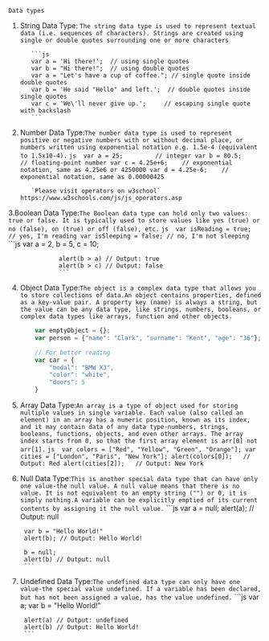 `Data types`
1. String Data Type: `The string data type is used to represent textual data (i.e. sequences of characters). Strings are created using single or double quotes surrounding one or more characters`

          ```js 
          var a = 'Hi there!';  // using single quotes
          var b = "Hi there!";  // using double quotes
          var a = "Let's have a cup of coffee."; // single quote inside double quotes
          var b = 'He said "Hello" and left.';  // double quotes inside single quotes
          var c = 'We\'ll never give up.';     // escaping single quote with backslash
          ```
2. Number Data Type:`The number data type is used to represent positive or negative numbers with or without decimal place, or numbers written using exponential notation e.g. 1.5e-4 (equivalent to 1.5x10-4).`
          ```js 
          var a = 25;         // integer
          var b = 80.5;       // floating-point number
          var c = 4.25e+6;    // exponential notation, same as 4.25e6 or 4250000
          var d = 4.25e-6;    // exponential notation, same as 0.00000425
          ```

          `Please visit operators on w3school`   https://www.w3schools.com/js/js_operators.asp

3.Boolean Data Type:`The Boolean data type can hold only two values: true or false. It is typically used to store values like yes (true) or no (false), on (true) or off (false), etc.`
                ```js 
                 var isReading = true;   // yes, I'm reading
                  var isSleeping = false; // no, I'm not sleeping 
                  ```
                  ```js 
                 var a = 2, b = 5, c = 10;

                  alert(b > a) // Output: true
                  alert(b > c) // Output: false
                  ```
4. Object Data Type:`The object is a complex data type that allows you to store collections of data.An object contains properties, defined as a key-value pair. A property key (name) is always a string, but the value can be any data type, like strings, numbers, booleans, or complex data types like arrays, function and other objects.`

      ```js 
          var emptyObject = {};
          var person = {"name": "Clark", "surname": "Kent", "age": "36"};

          // For better reading
          var car = {
              "modal": "BMW X3",
              "color": "white",
              "doors": 5
          }
      ```
5. Array Data Type:`An array is a type of object used for storing multiple values in single variable. Each value (also called an element) in an array has a numeric position, known as its index, and it may contain data of any data type-numbers, strings, booleans, functions, objects, and even other arrays. The array index starts from 0, so that the first array element is arr[0] not arr[1].`
        ```js 
          var colors = ["Red", "Yellow", "Green", "Orange"];
          var cities = ["London", "Paris", "New York"];
          alert(colors[0]);   // Output: Red
          alert(cities[2]);   // Output: New York
        ```
   
    
6. Null Data Type:`This is another special data type that can have only one value-the null value. A null value means that there is no value. It is not equivalent to an empty string ("") or 0, it is simply nothing.A variable can be explicitly emptied of its current contents by assigning it the null value.`
        ```js 
          var a = null;
        alert(a); // Output: null

        var b = "Hello World!"
        alert(b); // Output: Hello World!

        b = null;
        alert(b) // Output: null
        ```

7. Undefined Data Type:`The undefined data type can only have one value-the special value undefined. If a variable has been declared, but has not been assigned a value, has the value undefined.`
        ```js 
        var a;
        var b = "Hello World!"

        alert(a) // Output: undefined
        alert(b) // Output: Hello World!
        ```

  
  
 
  
 
 
